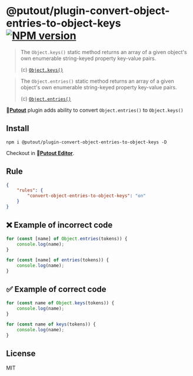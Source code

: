 # @putout/plugin-convert-object-entries-to-object-keys [![NPM version][NPMIMGURL]][NPMURL]

[NPMIMGURL]: https://img.shields.io/npm/v/@putout/plugin-convert-object-entries-to-object-keys.svg?style=flat&longCache=true
[NPMURL]: https://npmjs.org/package/@putout/plugin-convert-object-entreis-to-object-keys "npm"

> The `Object.keys()` static method returns an array of a given object's own enumerable string-keyed property key-value pairs.
>
> (c) [`Object.keys()`](https://developer.mozilla.org/en-US/docs/Web/JavaScript/Reference/Global_Objects/Object/keys)

> The `Object.entries()` static method returns an array of a given object's own enumerable string-keyed property key-value pairs.
>
> (c) [`Object.entries()`](https://developer.mozilla.org/en-US/docs/Web/JavaScript/Reference/Global_Objects/Object/entries)

🐊[**Putout**](https://github.com/coderaiser/putout) plugin adds ability to convert `Object.entries()` to `Object.keys()`

## Install

```
npm i @putout/plugin-convert-object-entries-to-object-keys -D
```

Checkout in 🐊[**Putout Editor**](https://putout.cloudcmd.io/#/gist/82cf60991515c274d0ba08f2ca36e9e6/a56a4bddfb45007434f2d24e9573a3d7646ea11d).

## Rule

```json
{
    "rules": {
        "convert-object-entries-to-object-keys": "on"
    }
}
```

## ❌ Example of incorrect code

```js
for (const [name] of Object.entries(tokens)) {
    console.log(name);
}

for (const [name] of entries(tokens)) {
    console.log(name);
}
```

## ✅ Example of correct code

```js
for (const name of Object.keys(tokens)) {
    console.log(name);
}

for (const name of keys(tokens)) {
    console.log(name);
}
```

## License

MIT
